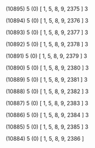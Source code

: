 (10895) 5 (0) [ 1, 5, 8, 9, 2375 ] 3 


(10894) 5 (0) [ 1, 5, 8, 9, 2376 ] 3 


(10893) 5 (0) [ 1, 5, 8, 9, 2377 ] 3 


(10892) 5 (0) [ 1, 5, 8, 9, 2378 ] 3 


(10891) 5 (0) [ 1, 5, 8, 9, 2379 ] 3 


(10890) 5 (0) [ 1, 5, 8, 9, 2380 ] 3 


(10889) 5 (0) [ 1, 5, 8, 9, 2381 ] 3 


(10888) 5 (0) [ 1, 5, 8, 9, 2382 ] 3 


(10887) 5 (0) [ 1, 5, 8, 9, 2383 ] 3 


(10886) 5 (0) [ 1, 5, 8, 9, 2384 ] 3 


(10885) 5 (0) [ 1, 5, 8, 9, 2385 ] 3 


(10884) 5 (0) [ 1, 5, 8, 9, 2386 ]  

